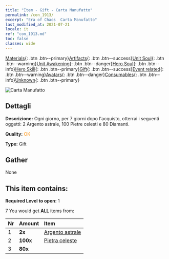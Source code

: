 ```yaml
---
title: "Item - Gift - Carta Manufatto"
permalink: /con_1913/
excerpt: "Era of Chaos  Carta Manufatto"
last_modified_at: 2021-07-21
locale: it
ref: "con_1913.md"
toc: false
classes: wide
---
```

 [Materials](/ItemsIT/){: .btn .btn--primary}[Artifacts](/ItemsIT/Artifacts/){: .btn .btn--success}[Unit Soul](/ItemsIT/UnitSoul/){: .btn .btn--warning}[Unit Awakening](/ItemsIT/UnitAwakening/){: .btn .btn--danger}[Hero Soul](/ItemsIT/HeroSoul/){: .btn .btn--info}[Hero Skill](/ItemsIT/HeroSkill/){: .btn .btn--primary}[Gift](/ItemsIT/Gift/){: .btn .btn--success}[Event related](/ItemsIT/Events/){: .btn .btn--warning}[Avatars](/ItemsIT/Avatars/){: .btn .btn--danger}[Consumables](/ItemsIT/Consumables/){: .btn .btn--info}[Unknown](/ItemsIT/Unknown/){: .btn .btn--primary}

 ![Carta Manufatto](/images/t/i_907494.png)

## Dettagli
 **Descrizione:** Ogni giorno, per 7 giorni dopo l'acquisto, otterrai i seguenti oggetti: 2 Argento astrale, 100 Pietre celesti e 80 Diamanti.

 **Quality:** <span style="color: #FF8C00">OK</span>

 **Type:** Gift

## Gather

  None

## This item contains:

 **Required Level to open:** 1

 7 You would get **ALL** items  from:

  | Nr | Amount |     Item    |
  |:---|:-------|:------------|
  | 1 |  **2x** | [Argento astrale](/ItemsIT/con_969/) |  | 
  | 2 |  **100x** | [Pietra celeste](/ItemsIT/art_188/) |  | 
  | 3 |  **80x** | <i class="fas fa-gem"/> |  | 
